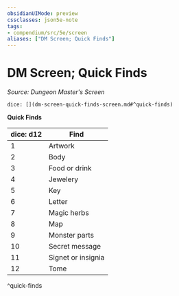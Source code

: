 ```yaml
---
obsidianUIMode: preview
cssclasses: json5e-note
tags:
- compendium/src/5e/screen
aliases: ["DM Screen; Quick Finds"]
---
```

# DM Screen; Quick Finds
*Source: Dungeon Master's Screen* 

`dice: [](dm-screen-quick-finds-screen.md#^quick-finds)`

**Quick Finds**

| dice: d12 | Find |
|-----------|------|
| 1 | Artwork |
| 2 | Body |
| 3 | Food or drink |
| 4 | Jewelery |
| 5 | Key |
| 6 | Letter |
| 7 | Magic herbs |
| 8 | Map |
| 9 | Monster parts |
| 10 | Secret message |
| 11 | Signet or insignia |
| 12 | Tome |
^quick-finds